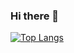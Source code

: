 ### Hi there 👋

[![Top Langs](https://github-readme-stats.vercel.app/api/top-langs/?username=chenchuw&layout=compact&theme=vue&border_radius=0&card_width=300)](https://github.com/anuraghazra/github-readme-stats)

[//]: <gradient parameter: &bg_color=3,b6fcd5,b0e5ea,c7dcf9>
